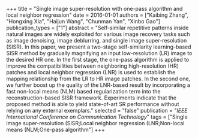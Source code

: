 +++
title = "Single image super-resolution with one-pass algorithm and local neighbor regression"
date = 2016-01-01
authors = ["Kaibing Zhang", "Hongxing Xia", "Haijun Wang", "Chunman Yan", "Xinbo Gao"]
publication_types = ["1"]
abstract = "Self-similar repetitive patterns inside natural images are widely exploited for various image recovery tasks such as image denoising, image deblurring, and single image super-resolution (SISR). In this paper, we present a two-stage self-similarity learning-based SISR method by gradually magnifying an input low-resolution (LR) image to the desired HR one. In the first stage, the one-pass algorithm is applied to improve the compatibilities between neighboring high-resolution (HR) patches and local neighbor regression (LNR) is used to establish the mapping relationship from the LR to HR image patches. In the second one, we further boost up the quality of the LNR-based result by incorporating a fast non-local means (NLM) based regularization term into the reconstruction-based SISR framework. Experiments indicate that the proposed method is able to yield state-of-art SR performance without relying on any external exemplars."
selected = "false"
publication = "*IEEE  International Conference on Communication Technology*"
tags = ["Single image super-resolution (SISR;Local neighbor regression (LNR;Non-local means (NLM;One-pass algorithm"]
+++

